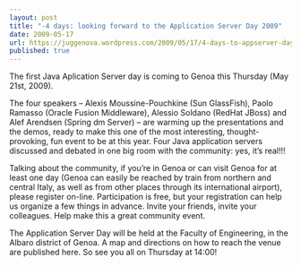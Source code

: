 ```yaml
---
layout: post
title: "-4 days: looking forward to the Application Server Day 2009"
date: 2009-05-17
url: https://juggenova.wordpress.com/2009/05/17/4-days-to-appserver-day/
published: true 
---
```


The first Java Aplication Server day is coming to Genoa this Thursday (May 21st, 2009). 

The four speakers – Alexis Moussine-Pouchkine (Sun GlassFish), Paolo Ramasso (Oracle Fusion Middleware), Alessio Soldano (RedHat JBoss) and Alef Arendsen (Spring dm Server) – are warming up the presentations and the demos, ready to make this one of the most interesting, thought-provoking, fun event to be at this year. Four Java application servers discussed and debated in one big room with the community: yes, it’s real!!! 

Talking about the community, if you’re in Genoa or can visit Genoa for at least one day (Genoa can easily be reached by train from northern and central Italy, as well as from other places through its international airport), please register on-line. Participation is free, but your registration can help us organize a few things in advance. Invite your friends, invite your colleagues. Help make this a great community event. 

The Application Server Day will be held at the Faculty of Engineering, in the Albaro district of Genoa. A map and directions on how to reach the venue are published here. So see you all on Thursday at 14:00! 

